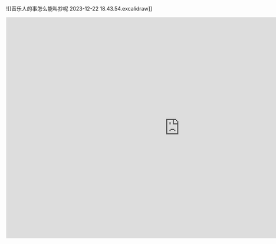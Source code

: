 ![[音乐人的事怎么能叫抄呢 2023-12-22 18.43.54.excalidraw]]


<iframe src="https://embed.kumu.io/fff2f04026416526a0899664efc5af90" width="940" height="600" frameborder="0"></iframe>
